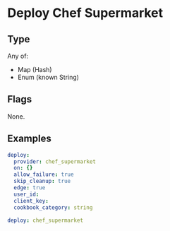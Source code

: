 # Deploy Chef Supermarket



## Type

Any of:

* Map (Hash)
* Enum (known String)

## Flags

None.


## Examples

```yaml
deploy:
  provider: chef_supermarket
  on: {}
  allow_failure: true
  skip_cleanup: true
  edge: true
  user_id: 
  client_key: 
  cookbook_category: string
```

```yaml
deploy: chef_supermarket

```

